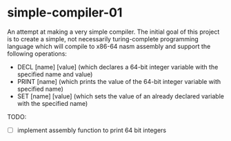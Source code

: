 # simple-compiler-01
An attempt at making a very simple compiler.
The initial goal of this project is to create a simple, not necessarily turing-complete programming language which will compile to x86-64 nasm assembly and support the following operations:
- DECL [name] [value] (which declares a 64-bit integer variable with the specified name and value)
- PRINT [name] (which prints the value of the 64-bit integer variable with specified name)
- SET [name] [value] (which sets the value of an already declared variable with the specified name)


TODO:
-[ ] implement assembly function to print 64 bit integers
